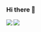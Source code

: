 ### Hi there 👋


<img align="left" src="https://github-readme-stats.vercel.app/api?username=touwaerioh&theme=tokyonight">


<img align="justify" src="https://github-readme-stats.vercel.app/api/top-langs/?username=touwaerioh&layout=compact&hide=assembly,VHDL,verilog">



<!--

**TouwaErioH/TouwaErioH** is a ✨ _special_ ✨ repository because its `README.md` (this file) appears on your GitHub profile.

Here are some ideas to get you started:

- 🔭 I’m currently working on ...
- 🌱 I’m currently learning ...
- 👯 I’m looking to collaborate on ...
- 🤔 I’m looking for help with ...
- 💬 Ask me about ...
- 📫 How to reach me: ...
- 😄 Pronouns: ...
- ⚡ Fun fact: ...
-->
